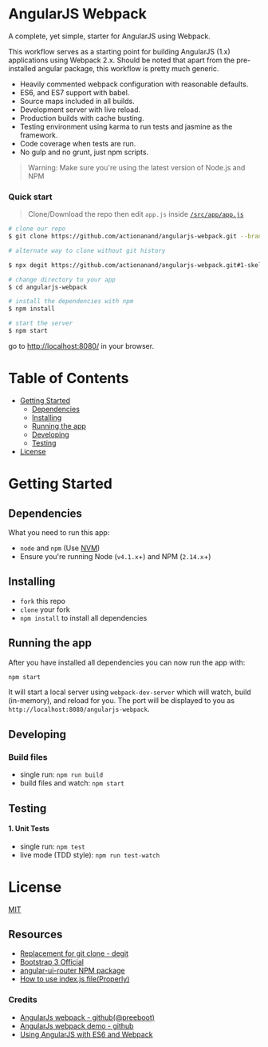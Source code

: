 # AngularJS Webpack

A complete, yet simple, starter for AngularJS using Webpack.

This workflow serves as a starting point for building AngularJS (1.x) applications using Webpack 2.x. Should be noted that apart from the pre-installed angular package, this workflow is pretty much generic.

* Heavily commented webpack configuration with reasonable defaults.
* ES6, and ES7 support with babel.
* Source maps included in all builds.
* Development server with live reload.
* Production builds with cache busting.
* Testing environment using karma to run tests and jasmine as the framework.
* Code coverage when tests are run.
* No gulp and no grunt, just npm scripts.

>Warning: Make sure you're using the latest version of Node.js and NPM

### Quick start

> Clone/Download the repo then edit `app.js` inside [`/src/app/app.js`](/src/app/app.js)

```bash
# clone our repo
$ git clone https://github.com/actionanand/angularjs-webpack.git --branch 1-skeleton-base

# alternate way to clone without git history

$ npx degit https://github.com/actionanand/angularjs-webpack.git#1-skeleton-base angularjs-webpack

# change directory to your app
$ cd angularjs-webpack

# install the dependencies with npm
$ npm install

# start the server
$ npm start
```

go to [http://localhost:8080/](http://localhost:8080/) in your browser.

# Table of Contents

* [Getting Started](#getting-started)
    * [Dependencies](#dependencies)
    * [Installing](#installing)
    * [Running the app](#running-the-app)
    * [Developing](#developing)
    * [Testing](#testing)
* [License](#license)

# Getting Started

## Dependencies

What you need to run this app:
* `node` and `npm` (Use [NVM](https://github.com/creationix/nvm))
* Ensure you're running Node (`v4.1.x`+) and NPM (`2.14.x`+)

## Installing

* `fork` this repo
* `clone` your fork
* `npm install` to install all dependencies

## Running the app

After you have installed all dependencies you can now run the app with:
```bash
npm start
```

It will start a local server using `webpack-dev-server` which will watch, build (in-memory), and reload for you. The port will be displayed to you as `http://localhost:8080/angularjs-webpack`.

## Developing

### Build files

* single run: `npm run build`
* build files and watch: `npm start`

## Testing

#### 1. Unit Tests

* single run: `npm test`
* live mode (TDD style): `npm run test-watch`

# License

[MIT](/LICENSE)

## Resources

- [Replacement for git clone - degit](https://dev.to/vuelancer/replacement-for-git-clone-degit-3lf1)
- [Bootstrap 3 Official](https://getbootstrap.com/docs/3.3/)
- [angular-ui-router NPM package](https://www.npmjs.com/package/angular-ui-router)
- [How to use index.js file(Properly)](https://dev.to/fahadaminshovon/-how-to-use-indexjs-fileproperly-302f)

### Credits

- [AngularJs webpack - github(@preeboot)](https://github.com/preboot/angularjs-webpack)
- [AngularJs webpack demo - github](https://github.com/angular-tips/webpack-demo)
- [Using AngularJS with ES6 and Webpack](http://angular-tips.com/blog/2015/06/using-angular-1-dot-x-with-es6-and-webpack/)